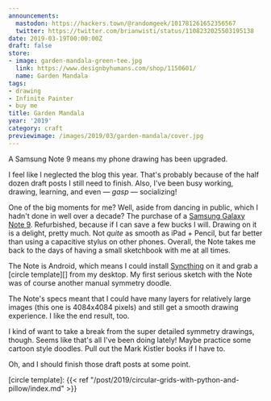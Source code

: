 ```yaml
---
announcements:
  mastodon: https://hackers.town/@randomgeek/101781261652356567
  twitter: https://twitter.com/brianwisti/status/1108232025503195138
date: 2019-03-19T00:00:00Z
draft: false
store:
- image: garden-mandala-green-tee.jpg
  link: https://www.designbyhumans.com/shop/1150601/
  name: Garden Mandala
tags:
- drawing
- Infinite Painter
- buy me
title: Garden Mandala
year: '2019'
category: craft
previewimage: /images/2019/03/garden-mandala/cover.jpg
---
```


A Samsung Note 9 means my phone drawing has been upgraded.
<!-- TEASER_END -->

I feel like I neglected the blog this year. That's probably because of the half dozen draft posts I still need
to finish. Also, I've been busy working, drawing, learning, and even — *gasp* — socializing!

One of the big moments for me? Well, aside from dancing in public, which I hadn't done in well over a decade?
The purchase of a [Samsung Galaxy Note 9][]. Refurbished, because if I can save a few bucks I will. Drawing on
it is a delight, pretty much. Not *quite* as smooth as iPad + Pencil, but far better than using a capacitive
stylus on other phones. Overall, the Note takes me back to the days of having a small sketchbook with me at all times.

[Samsung Galaxy Note 9]: https://www.samsung.com/us/mobile/galaxy-note9/

The Note is Android, which means I could install [Syncthing][] on it and grab a [circle template][] from my
desktop. My first serious sketch with the Note was of course another manual symmetry doodle.

The Note's specs meant that I could have many layers for relatively large images (this one is 4084x4084
pixels) and still get a smooth drawing experience. I like the end result, too.

I kind of want to take a break from the super detailed symmetry drawings, though. Seems like that's all I've
been doing lately! Maybe practice some cartoon style doodles. Pull out the Mark Kistler books if I have to.

Oh, and I should finish those draft posts at some point.

[Syncthing]: https://syncthing.net/
[circle template]: {{< ref "/post/2019/circular-grids-with-python-and-pillow/index.md" >}}

